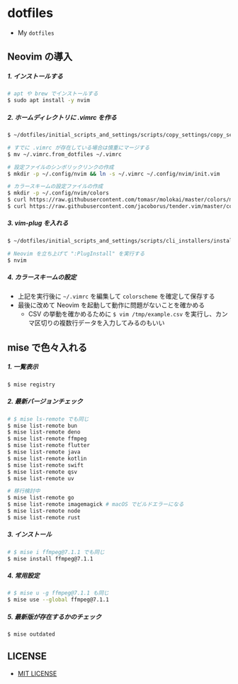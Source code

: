 # dotfiles

- My `dotfiles`

## Neovim の導入

##### 1. インストールする

```bash
# apt や brew でインストールする
$ sudo apt install -y nvim
```

##### 2. ホームディレクトリに .vimrc を作る

```bash
$ ~/dotfiles/initial_scripts_and_settings/scripts/copy_settings/copy_setting_files.sh

# すでに .vimrc が存在している場合は慎重にマージする
$ mv ~/.vimrc.from_dotfiles ~/.vimrc

# 設定ファイルのシンボリックリンクの作成
$ mkdir -p ~/.config/nvim && ln -s ~/.vimrc ~/.config/nvim/init.vim

# カラースキームの設定ファイルの作成
$ mkdir -p ~/.config/nvim/colors
$ curl https://raw.githubusercontent.com/tomasr/molokai/master/colors/molokai.vim > ~/.config/nvim/colors/molokai.vim
$ curl https://raw.githubusercontent.com/jacoborus/tender.vim/master/colors/tender.vim > ~/.config/nvim/colors/tender.vim
```

##### 3. vim-plug を入れる

```bash
$ ~/dotfiles/initial_scripts_and_settings/scripts/cli_installers/install_vim-plug.sh

# Neovim を立ち上げて ":PlugInstall" を実行する
$ nvim
```

##### 4. カラースキームの設定

- 上記を実行後に `~/.vimrc` を編集して `colorscheme` を確定して保存する
- 最後に改めて Neovim を起動して動作に問題がないことを確かめる
    - CSV の挙動を確かめるために `$ vim /tmp/example.csv` を実行し、カンマ区切りの複数行データを入力してみるのもいい

## mise で色々入れる

##### 1. 一覧表示

```bash
$ mise registry
```

##### 2. 最新バージョンチェック

```bash
# $ mise ls-remote でも同じ
$ mise list-remote bun
$ mise list-remote deno
$ mise list-remote ffmpeg
$ mise list-remote flutter
$ mise list-remote java
$ mise list-remote kotlin
$ mise list-remote swift
$ mise list-remote qsv
$ mise list-remote uv

# 移行検討中
$ mise list-remote go
$ mise list-remote imagemagick # macOS でビルドエラーになる
$ mise list-remote node
$ mise list-remote rust
```

##### 3. インストール

```bash
# $ mise i ffmpeg@7.1.1 でも同じ
$ mise install ffmpeg@7.1.1
```

##### 4. 常用設定

```bash
# $ mise u -g ffmpeg@7.1.1 も同じ
$ mise use --global ffmpeg@7.1.1
```

##### 5. 最新版が存在するかのチェック

```bash
$ mise outdated
```

## LICENSE

- [MIT LICENSE](/LICENSE)
